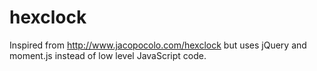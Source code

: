 # hexclock

Inspired from http://www.jacopocolo.com/hexclock but uses jQuery and moment.js instead of low level JavaScript code.
